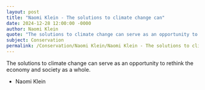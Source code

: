 ```yaml
---
layout: post
title: "Naomi Klein - The solutions to climate change can"
date: 2024-12-28 12:00:00 -0000
author: Naomi Klein
quote: "The solutions to climate change can serve as an opportunity to rethink the economy and society as a whole."
subject: Conservation
permalink: /Conservation/Naomi Klein/Naomi Klein - The solutions to climate change can
---
```


The solutions to climate change can serve as an opportunity to rethink the economy and society as a whole.

- Naomi Klein
